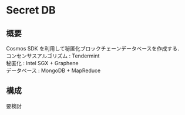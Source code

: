 # Secret DB

## 概要

Cosmos SDK を利用して秘匿化ブロックチェーンデータベースを作成する．  
コンセンサスアルゴリズム : Tendermint  
秘匿化 : Intel SGX + Graphene  
データベース : MongoDB + MapReduce

## 構成

要検討
